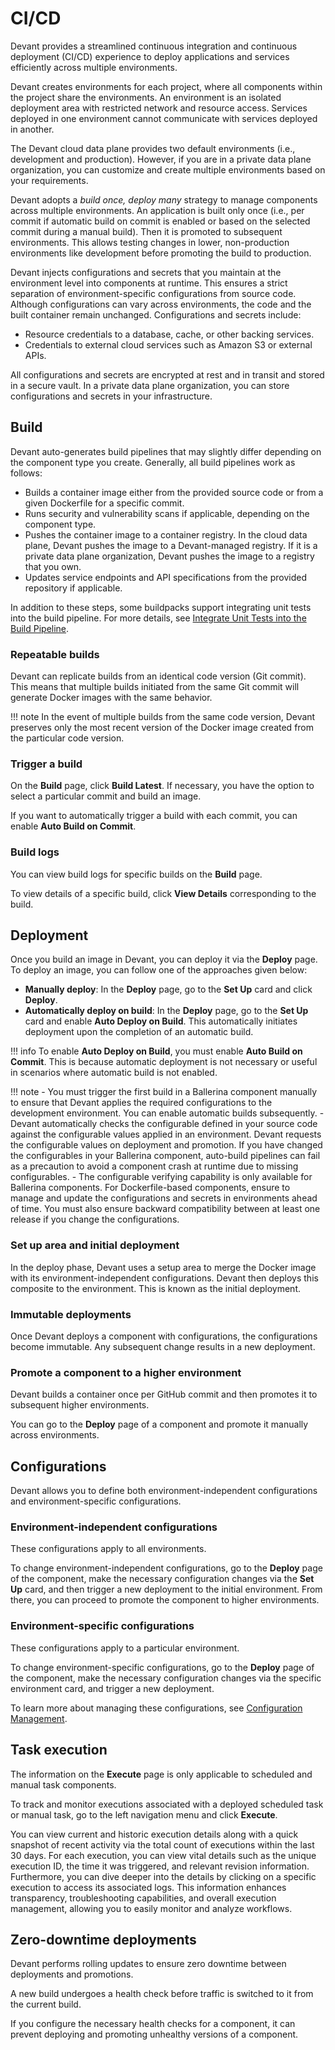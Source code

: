 # CI/CD

Devant provides a streamlined continuous integration and continuous deployment (CI/CD) experience to deploy applications and services efficiently across multiple environments.

Devant creates environments for each project, where all components within the project share the environments. An environment is an isolated deployment area with restricted network and resource access. Services deployed in one environment cannot communicate with services deployed in another.

The Devant cloud data plane provides two default environments (i.e., development and production). However, if you are in a private data plane organization, you can customize and create multiple environments based on your requirements.

Devant adopts a *build once, deploy many* strategy to manage components across multiple environments. An application is built only once (i.e., per commit if automatic build on commit is enabled or based on the selected commit during a manual build). Then it is promoted to subsequent environments. This allows testing changes in lower, non-production environments like development before promoting the build to production.

Devant injects configurations and secrets that you maintain at the environment level into components at runtime. This ensures a strict separation of environment-specific configurations from source code. Although configurations can vary across environments, the code and the built container remain unchanged. Configurations and secrets include:

- Resource credentials to a database, cache, or other backing services.
- Credentials to external cloud services such as Amazon S3 or external APIs.

All configurations and secrets are encrypted at rest and in transit and stored in a secure vault. In a private data plane organization, you can store configurations and secrets in your infrastructure.

## Build

Devant auto-generates build pipelines that may slightly differ depending on the component type you create. Generally, all build pipelines work as follows:

- Builds a container image either from the provided source code or from a given Dockerfile for a specific commit.
- Runs security and vulnerability scans if applicable, depending on the component type.
- Pushes the container image to a container registry. In the cloud data plane, Devant pushes the image to a Devant-managed registry. If it is a private data plane organization, Devant pushes the image to a registry that you own.
- Updates service endpoints and API specifications from the provided repository if applicable.

In addition to these steps, some buildpacks support integrating unit tests into the build pipeline. For more details, see [Integrate Unit Tests into the Build Pipeline](../develop-components/integrate-unit-tests-into-the-build-pipeline.md).

### Repeatable builds

Devant can replicate builds from an identical code version (Git commit). This means that multiple builds initiated from the same Git commit will generate Docker images with the same behavior.

!!! note
    In the event of multiple builds from the same code version, Devant preserves only the most recent version of the Docker image created from the particular code version.

### Trigger a build

On the **Build** page, click **Build Latest**. If necessary, you have the option to select a particular commit and build an image.

If you want to automatically trigger a build with each commit, you can enable **Auto Build on Commit**.

### Build logs

You can view build logs for specific builds on the **Build** page.

To view details of a specific build, click **View Details** corresponding to the build.

## Deployment

Once you build an image in Devant, you can deploy it via the **Deploy** page. To deploy an image, you can follow one of the approaches given below:

- **Manually deploy**: In the **Deploy** page, go to the **Set Up** card and click **Deploy**.
- **Automatically deploy on build**: In the **Deploy** page, go to the **Set Up** card and enable **Auto Deploy on Build**. This automatically initiates deployment upon the completion of an automatic build.

!!! info
    To enable **Auto Deploy on Build**, you must enable **Auto Build on Commit**. This is because automatic deployment is not necessary or useful in scenarios where automatic build is not enabled.

!!! note
    - You must trigger the first build in a Ballerina component manually to ensure that Devant applies the required configurations to the development environment. You can enable automatic builds subsequently.
    - Devant automatically checks the configurable defined in your source code against the configurable values applied in an environment. Devant requests the configurable values on deployment and promotion. If you have changed the configurables in your Ballerina component, auto-build pipelines can fail as a precaution to avoid a component crash at runtime due to missing configurables.
    - The configurable verifying capability is only available for Ballerina components. For Dockerfile-based components, ensure to manage and update the configurations and secrets in environments ahead of time. You must also ensure backward compatibility between at least one release if you change the configurations.

### Set up area and initial deployment

In the deploy phase, Devant uses a setup area to merge the Docker image with its environment-independent configurations. Devant then deploys this composite to the environment. This is known as the initial deployment.

### Immutable deployments

Once Devant deploys a component with configurations, the configurations become immutable. Any subsequent change results in a new deployment.

### Promote a component to a higher environment

Devant builds a container once per GitHub commit and then promotes it to subsequent higher environments.

You can go to the **Deploy** page of a component and promote it manually across environments.

## Configurations

Devant allows you to define both environment-independent configurations and environment-specific configurations.

### Environment-independent configurations

These configurations apply to all environments.

To change environment-independent configurations, go to the **Deploy** page of the component, make the necessary configuration changes via the **Set Up** card, and then trigger a new deployment to the initial environment. From there, you can proceed to promote the component to higher environments.

### Environment-specific configurations

These configurations apply to a particular environment.

To change environment-specific configurations, go to the **Deploy** page of the component, make the necessary configuration changes via the specific environment card, and trigger a new deployment.

To learn more about managing these configurations, see [Configuration Management](https://wso2.com/devant/docs/devant-concepts/configuration-management/).

## Task execution

The information on the **Execute** page is only applicable to scheduled and manual task components.

To track and monitor executions associated with a deployed scheduled task or manual task, go to the left navigation menu and click **Execute**.

You can view current and historic execution details along with a quick snapshot of recent activity via the total count of executions within the last 30 days. For each execution, you can view vital details such as the unique execution ID, the time it was triggered, and relevant revision information. Furthermore, you can dive deeper into the details by clicking on a specific execution to access its associated logs. This information enhances transparency, troubleshooting capabilities, and overall execution management, allowing you to easily monitor and analyze workflows.

## Zero-downtime deployments

Devant performs rolling updates to ensure zero downtime between deployments and promotions.

A new build undergoes a health check before traffic is switched to it from the current build.

If you configure the necessary health checks for a component, it can prevent deploying and promoting unhealthy versions of a component.
